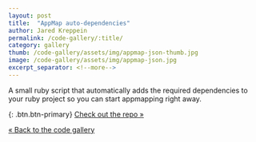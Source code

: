 ```yaml
---
layout: post
title:  "AppMap auto-dependencies"
author: Jared Kreppein
permalink: /code-gallery/:title/
category: gallery
thumb: /code-gallery/assets/img/appmap-json-thumb.jpg
image: /code-gallery/assets/img/appmap-json.jpg
excerpt_separator: <!--more-->
---
```

A small ruby script that automatically adds the required dependencies to your ruby project so you can start appmapping right away.

<!--more-->

{: .btn.btn-primary}
[Check out the repo &raquo;](https://github.com/jaredKreppein/appmap_auto_dependencies)

[&laquo; Back to the code gallery](/code-gallery)
